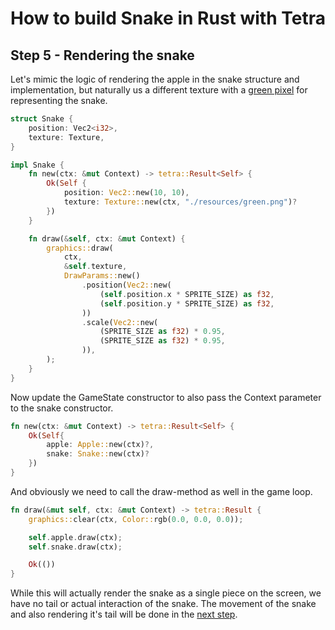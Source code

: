 # How to build Snake in Rust with Tetra
## Step 5 - Rendering the snake
Let's mimic the logic of rendering the apple in the snake structure and implementation, but naturally us a different texture with a [green pixel] for representing the snake.
```rust
struct Snake {
    position: Vec2<i32>,
    texture: Texture,
}

impl Snake {
    fn new(ctx: &mut Context) -> tetra::Result<Self> {
        Ok(Self {
            position: Vec2::new(10, 10),
            texture: Texture::new(ctx, "./resources/green.png")?
        })
    }

    fn draw(&self, ctx: &mut Context) {
        graphics::draw(
            ctx,
            &self.texture,
            DrawParams::new()
                .position(Vec2::new(
                    (self.position.x * SPRITE_SIZE) as f32,
                    (self.position.y * SPRITE_SIZE) as f32,
                ))                   
                .scale(Vec2::new(
                    (SPRITE_SIZE as f32) * 0.95,
                    (SPRITE_SIZE as f32) * 0.95,
                )),
        );
    }
}
```
Now update the GameState constructor to also pass the Context parameter to the snake constructor.
```rust
fn new(ctx: &mut Context) -> tetra::Result<Self> {
    Ok(Self{
        apple: Apple::new(ctx)?,
        snake: Snake::new(ctx)?
    })
}
```
And obviously we need to call the draw-method as well in the game loop.
```rust
fn draw(&mut self, ctx: &mut Context) -> tetra::Result {
    graphics::clear(ctx, Color::rgb(0.0, 0.0, 0.0));

    self.apple.draw(ctx);
    self.snake.draw(ctx);

    Ok(())
}
```
While this will actually render the snake as a single piece on the screen, we have no tail or actual interaction of the snake. The movement of the snake and also rendering it's tail will be done in the [next step](step_6.md).

[green pixel]: https://github.com/programmeramera/snake-in-tetra/blob/master/resources/green.png
